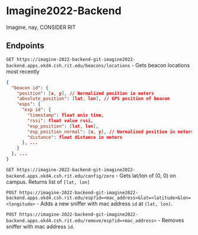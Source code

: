 # Imagine2022-Backend

Imagine, nay, CONSIDER RIT

## Endpoints

`GET https://imagine-2022-backend-git-imagine2022-backend.apps.okd4.csh.rit.edu/beacons/locations` - Gets beacon locations most recently

```json
{
  "beacon id": {
    "position": [x, y], // Normalized position in meters
    "absolute_position": [lat, lon], // GPS position of beacon
    "esps": {
      "esp id": {
        "timestamp": float unix time,
        "rssi": float value rssi,
        "esp_position": [lat, lon],
        "esp_position_normal": [x, y], // Normalized position in meters
        "distance": float distance in meters
      }, ...
    }
  }, ...
}
```

`GET https://imagine-2022-backend-git-imagine2022-backend.apps.okd4.csh.rit.edu/config/zero` - Gets lat/lon of (0, 0) on campus. Returns list of `[lat, lon]`

`POST https://imagine-2022-backend-git-imagine2022-backend.apps.okd4.csh.rit.edu/esp?id=<mac_address>&lat=<latitude>&lon=<longitude>` - Adds a new sniffer with mac address `id` at `(lat, lon)`.

`POST https://imagine-2022-backend-git-imagine2022-backend.apps.okd4.csh.rit.edu/remove/esp?id=<mac_address>` - Removes sniffer with mac address `id`.
